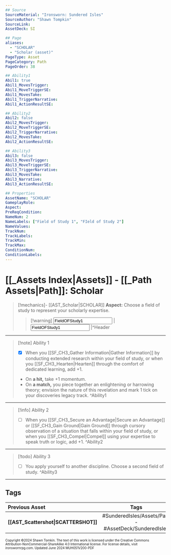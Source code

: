 ```yaml
---
## Source
SourceMaterial: "Ironsworn: Sundered Isles"
SourceAuthor: "Shawn Tompkin"
SourceLink: 
AssetDeck: SI

## Page
aliases:
  - "SCHOLAR"
  - "Scholar (asset)"
PageType: Asset
PageCategory: Path
PageOrder: 38

## Ability1
Abil1: true
Abil1_MovesTrigger: 
Abil1_MoveTriggerSE: 
Abil1_MovesTake: 
Abil1_TriggerNarrative: 
Abil1_ActionResultSE: 

## Ability2
Abil2: false
Abil2_MovesTrigger: 
Abil2_MoveTriggerSE: 
Abil2_TriggerNarrative: 
Abil2_MovesTake: 
Abil2_ActionResultSE: 

## Ability3
Abil3: false
Abil3_MovesTrigger: 
Abil3_MoveTriggerSE: 
Abil3_TriggerNarrative: 
Abil3_MovesTake: 
Abil3_Narrative: 
Abil3_ActionResultSE: 

## Properties
AssetName: "SCHOLAR"
GameplayRole: 
Aspect: 
PreReqCondition: 
NameNum: 2
NameLabels: ["Field of Study 1", "FIeld of Study 2"]
NameValues: 
TrackNum: 
TrackLabels: 
TrackMin: 
TrackMax: 
ConditionNum: 
ConditionLabels: 
---
```

# [[_Assets Index|Assets]] - [[_Path Assets|Path]]: Scholar

> [!mechanics]- [[AST_Scholar|SCHOLAR]]
> **Aspect:** Choose a field of study to represent your scholarly expertise. 
> > [!warning] <input type=texbox value="FieldOFStudy1"> | <input type=texbox value="FieldOFStudy1"> |^Header

___
> [!note] Ability 1
> - [x] When you [[SF_CH3_Gather Information|Gather Information]] by conducting extended research within your field of study, or when you [[SF_CH3_Hearten|Hearten]] through the comfort of dedicated learning, add +1.
> - On **a hit,** take +1 momentum. 
> - On **a match,** you piece together an enlightening or harrowing theory; envision the nature of this revelation and mark 1 tick on your discoveries legacy track. ^Ability1
___
> [!info] Ability 2
> - [ ] When you [[SF_CH3_Secure an Advantage|Secure an Advantage]] or [[SF_CH3_Gain Ground|Gain Ground]] through cursory observation of a situation that falls within your field of study, or when you [[SF_CH3_Compel|Compel]] using your expertise to speak truth or logic, add +1. ^Ability2
___
> [!todo] Ability 3
> - [ ] You apply yourself to another discipline. Choose a second field of study. ^Ability3
___
## Tags

| Previous Asset | Tags | Next Asset |
| :--- | :---: | ---: |
| **[[AST_Scattershot\|SCATTERSHOT]]** | #SunderedIsles/Assets/Path - #AssetDeck/SunderedIsles | **[[AST_Shapechanger\|SHAPECHANGER]]** |

<font size=-2>Copyright ©2024 Shawn Tomkin. The text of this work is licensed under the Creative Commons Attribution-NonCommercial-ShareAlike 4.0 International license. For license details, visit ironswornrpg.com. Updated June 2024 MUH051V200-PDF</font>